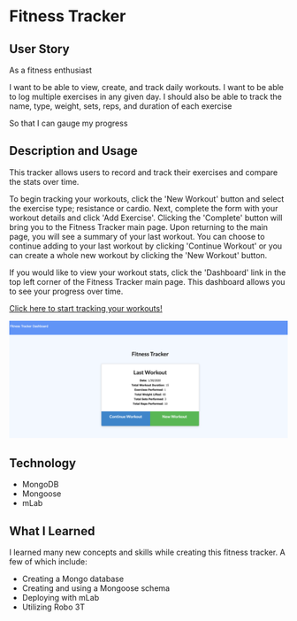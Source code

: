 # Fitness Tracker
## User Story
As a fitness enthusiast  

I want to be able to view, create, and track daily workouts. I want to be able to log multiple exercises in any given day. I should also be able to track the name, type, weight, sets, reps, and duration of each exercise 

So that I can gauge my progress

## Description and Usage
This tracker allows users to record and track their exercises and compare the stats over time. 

To begin tracking your workouts, click the 'New Workout' button and select the exercise type; resistance or cardio. Next, complete the form with your workout details and click 'Add Exercise'. Clicking the 'Complete' button will bring you to the Fitness Tracker main page. Upon returning to the main page, you will see a summary of your last workout. You can choose to continue adding to your last workout by clicking 'Continue Workout' or you can create a whole new workout by clicking the 'New Workout' button.

If you would like to view your workout stats, click the 'Dashboard' link in the top left corner of the Fitness Tracker main page. This dashboard allows you to see your progress over time.

[Click here to start tracking your workouts!](https://fitness-tracker2020.herokuapp.com/)

![Fitness Tracker](public/fit-track.png)

## Technology
* MongoDB
* Mongoose
* mLab
  
## What I Learned
I learned many new concepts and skills while creating this fitness tracker. A few of which include:
* Creating a Mongo database
* Creating and using a Mongoose schema
* Deploying with mLab
* Utilizing Robo 3T
